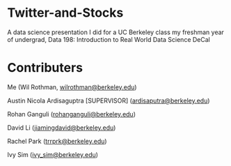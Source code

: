 # Twitter-and-Stocks
A data science presentation I did for a UC Berkeley class my freshman year of undergrad, Data 198: Introduction to Real World Data Science DeCal

# Contributers
Me (Wil Rothman, wilrothman@berkeley.edu)

Austin Nicola Ardisaguptra [SUPERVISOR] (ardisaputra@berkeley.edu)

Rohan Ganguli (rohanganguli@berkeley.edu)

David Li (jiamingdavid@berkeley.edu)

Rachel Park (trrprk@berkeley.edu)

Ivy Sim (ivy_sim@berkeley.edu)

